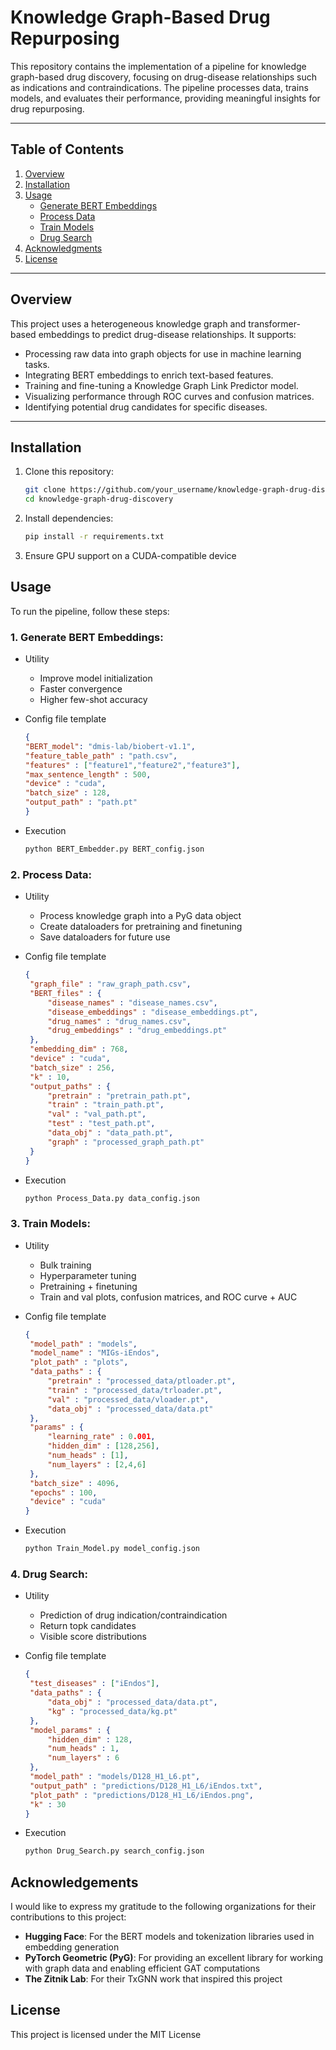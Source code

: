 # **Knowledge Graph-Based Drug Repurposing**

This repository contains the implementation of a pipeline for knowledge graph-based drug discovery, focusing on drug-disease relationships such as indications and contraindications. The pipeline processes data, trains models, and evaluates their performance, providing meaningful insights for drug repurposing.

---

## **Table of Contents**
1. [Overview](#overview)
2. [Installation](#installation)
3. [Usage](#usage)
    - [Generate BERT Embeddings](#1-generate-bert-embeddings)
    - [Process Data](#2-process-data)
    - [Train Models](#3-train-models)
    - [Drug Search](#4-drug-search)
4. [Acknowledgments](#acknowledgements)
5. [License](#license)

---

## **Overview**
This project uses a heterogeneous knowledge graph and transformer-based embeddings to predict drug-disease relationships. It supports:
- Processing raw data into graph objects for use in machine learning tasks.
- Integrating BERT embeddings to enrich text-based features.
- Training and fine-tuning a Knowledge Graph Link Predictor model.
- Visualizing performance through ROC curves and confusion matrices.
- Identifying potential drug candidates for specific diseases.

---

## **Installation**
1. Clone this repository:
   ```bash
   git clone https://github.com/your_username/knowledge-graph-drug-discovery.git
   cd knowledge-graph-drug-discovery
   ```
2. Install dependencies:
   ```bash
   pip install -r requirements.txt
   ```
3. Ensure GPU support on a CUDA-compatible device

## **Usage**

To run the pipeline, follow these steps:

### **1. Generate BERT Embeddings**:

* Utility
    * Improve model initialization
    * Faster convergence
    * Higher few-shot accuracy

* Config file template
  ```json
  {
  "BERT_model": "dmis-lab/biobert-v1.1",
  "feature_table_path" : "path.csv",
  "features" : ["feature1","feature2","feature3"],
  "max_sentence_length" : 500,
  "device" : "cuda",
  "batch_size" : 128,
  "output_path" : "path.pt"
  }
  ```

* Execution
  ```bash
  python BERT_Embedder.py BERT_config.json
  ```

### **2. Process Data**:

* Utility
    * Process knowledge graph into a PyG data object
    * Create dataloaders for pretraining and finetuning
    * Save dataloaders for future use

* Config file template
     ```json
     {
      "graph_file" : "raw_graph_path.csv",
      "BERT_files" : {
          "disease_names" : "disease_names.csv",
          "disease_embeddings" : "disease_embeddings.pt",
          "drug_names" : "drug_names.csv",
          "drug_embeddings" : "drug_embeddings.pt"
      },
      "embedding_dim" : 768,
      "device" : "cuda",
      "batch_size" : 256,
      "k" : 10,
      "output_paths" : {
          "pretrain" : "pretrain_path.pt",
          "train" : "train_path.pt",
          "val" : "val_path.pt",
          "test" : "test_path.pt",
          "data_obj" : "data_path.pt",
          "graph" : "processed_graph_path.pt"
      }
     }
     ```

* Execution
     ```bash
     python Process_Data.py data_config.json
     ```

### **3. Train Models**:

* Utility
    * Bulk training
    * Hyperparameter tuning
    * Pretraining + finetuning
    * Train and val plots, confusion matrices, and ROC curve + AUC

* Config file template
     ```json
     {
      "model_path" : "models",
      "model_name" : "MIGs-iEndos",
      "plot_path" : "plots",
      "data_paths" : {
          "pretrain" : "processed_data/ptloader.pt",
          "train" : "processed_data/trloader.pt",
          "val" : "processed_data/vloader.pt",
          "data_obj" : "processed_data/data.pt"
      },
      "params" : {
          "learning_rate" : 0.001,
          "hidden_dim" : [128,256],
          "num_heads" : [1],
          "num_layers" : [2,4,6]
      },
      "batch_size" : 4096,
      "epochs" : 100,
      "device" : "cuda"
     }
     ```
 
 * Execution
     ```bash
     python Train_Model.py model_config.json
     ```
     
### **4. Drug Search**:

* Utility
    * Prediction of drug indication/contraindication
    * Return topk candidates
    * Visible score distributions

* Config file template
     ```json
     {
      "test_diseases" : ["iEndos"],
      "data_paths" : {
          "data_obj" : "processed_data/data.pt",
          "kg" : "processed_data/kg.pt"
      },
      "model_params" : {
          "hidden_dim" : 128,
          "num_heads" : 1,
          "num_layers" : 6
      },
      "model_path" : "models/D128_H1_L6.pt",
      "output_path" : "predictions/D128_H1_L6/iEndos.txt",
      "plot_path" : "predictions/D128_H1_L6/iEndos.png",
      "k" : 30
     }
     ```

* Execution
     ```bash
     python Drug_Search.py search_config.json
     ```

## **Acknowledgements**

I would like to express my gratitude to the following  organizations for their contributions to this project:

  - **Hugging Face**: For the BERT models and tokenization libraries used in embedding generation
  - **PyTorch Geometric (PyG)**: For providing an excellent library for working with graph data and enabling efficient GAT computations
  - **The Zitnik Lab**: For their TxGNN work that inspired this project

## **License**

This project is licensed under the MIT License
